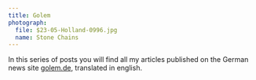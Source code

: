 ```yaml
---
title: Golem
photograph:
  file: $23-05-Holland-0996.jpg
  name: Stone Chains
---
```


In this series of posts you will find all my articles published on the German news site [golem.de](https://golem.de), translated in english.
